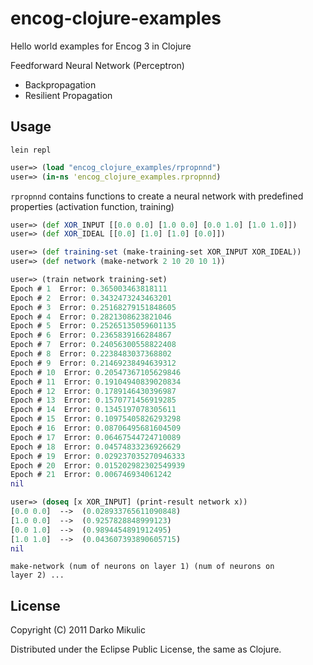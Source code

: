 # encog-clojure-examples

Hello world examples for Encog 3 in Clojure

Feedforward Neural Network (Perceptron)
  * Backpropagation
  * Resilient Propagation

## Usage

<code>lein repl</code>

```clj
user=> (load "encog_clojure_examples/rpropnnd")
user=> (in-ns 'encog_clojure_examples.rpropnnd)
```

<code>rpropnnd</code> contains functions to create a neural network with predefined properties (activation function, training)


```clj
user=> (def XOR_INPUT [[0.0 0.0] [1.0 0.0] [0.0 1.0] [1.0 1.0]])
user=> (def XOR_IDEAL [[0.0] [1.0] [1.0] [0.0]])

user=> (def training-set (make-training-set XOR_INPUT XOR_IDEAL))
user=> (def network (make-network 2 10 20 10 1))

user=> (train network training-set)
Epoch # 1  Error: 0.365003463818111
Epoch # 2  Error: 0.3432473243463201
Epoch # 3  Error: 0.25168279151848605
Epoch # 4  Error: 0.2821308623821046
Epoch # 5  Error: 0.25265135059601135
Epoch # 6  Error: 0.2365839166284867
Epoch # 7  Error: 0.24056300558822408
Epoch # 8  Error: 0.2238483037368802
Epoch # 9  Error: 0.21469238494639312
Epoch # 10  Error: 0.20547367105629846
Epoch # 11  Error: 0.19104940839020834
Epoch # 12  Error: 0.1789146430396987
Epoch # 13  Error: 0.1570771456919285
Epoch # 14  Error: 0.1345197078305611
Epoch # 15  Error: 0.10975405826293298
Epoch # 16  Error: 0.08706495681604509
Epoch # 17  Error: 0.06467544724710089
Epoch # 18  Error: 0.04574833236926629
Epoch # 19  Error: 0.029237035270946333
Epoch # 20  Error: 0.015202982302549939
Epoch # 21  Error: 0.006746934061242
nil

user=> (doseq [x XOR_INPUT] (print-result network x))
[0.0 0.0]  -->  (0.028933765611090848)
[1.0 0.0]  -->  (0.9257828848999123)
[0.0 1.0]  -->  (0.9894454891912495)
[1.0 1.0]  -->  (0.043607393890605715)
nil
```

<code>make-network (num of neurons on layer 1) (num of neurons on layer 2) ...</code>  


## License

Copyright (C) 2011 Darko Mikulic

Distributed under the Eclipse Public License, the same as Clojure.
